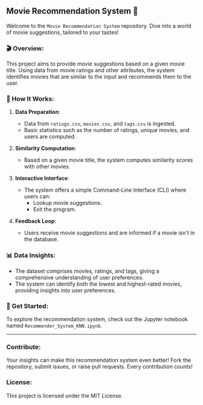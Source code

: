 
## **Movie Recommendation System** 🍿

Welcome to the `Movie Recommendation System` repository. Dive into a world of movie suggestions, tailored to your tastes!

### **🎬 Overview:**
This project aims to provide movie suggestions based on a given movie title. Using data from movie ratings and other attributes, the system identifies movies that are similar to the input and recommends them to the user.

### **🔧 How It Works:**

1. **Data Preparation**: 
    - Data from `ratings.csv`, `movies.csv`, and `tags.csv` is ingested.
    - Basic statistics such as the number of ratings, unique movies, and users are computed.
    
2. **Similarity Computation**: 
    - Based on a given movie title, the system computes similarity scores with other movies.
    
3. **Interactive Interface**: 
    - The system offers a simple Command-Line Interface (CLI) where users can:
        - Lookup movie suggestions.
        - Exit the program.

4. **Feedback Loop**: 
    - Users receive movie suggestions and are informed if a movie isn't in the database.

### **📊 Data Insights**:
- The dataset comprises movies, ratings, and tags, giving a comprehensive understanding of user preferences.
- The system can identify both the lowest and highest-rated movies, providing insights into user preferences.

### **🚀 Get Started**:
To explore the recommendation system, check out the Jupyter notebook named `Recommender_System_KNN.ipynb`.

---

### **Contribute**: 
Your insights can make this recommendation system even better! Fork the repository, submit issues, or raise pull requests. Every contribution counts!

### **License**: 
This project is licensed under the MIT License.
